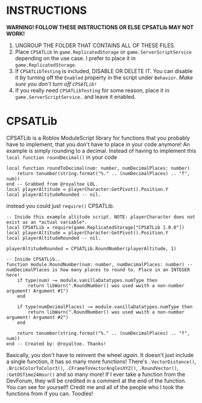 # INSTRUCTIONS
**WARNING! FOLLOW THESE INSTRUCTIONS OR ELSE CPSATLib MAY NOT WORK!**
	
1. UNGROUP THE FOLDER THAT CONTAINS ALL OF THESE FILES.
2. Place `CPSATLib` in `game.ReplicatedStorage` or `game.ServerScriptService` depending on the use case. I prefer to place it in `game.ReplicatedStorage`.
3. If `CPSATLibTesting` is included, DISABLE OR DELETE IT. You can disable it by turning off the `Enabled` property in the script under `Behavior`. *Make sure you don't turn off `CPSATLib!`*
4. If you really need `CPSATLibTesting` for some reason, place it in `game.ServerScriptService.` and leave it enabled.

# CPSATLib
CPSATLib is a Roblox ModuleScript library for functions that you probably have to implement, that you don't have to place in your code anymore! An example is simply rounding to a decimal. Instead of having to implement this `local function roundDecimal()` in your code

```
local function roundToDecimal(num: number, numDecimalPlaces: number)
	return tonumber(string.format("%." .. (numDecimalPlaces) .. "f", num))
end -- Grabbed from @royaltoe LOL.
local playerAltitude = playerCharacter:GetPivot().Position.Y
local playerAltitudeRounded -- nil.

```

instead you could just `require()` CPSATLib.

```
-- Inside this example altitude script. NOTE: playerCharacter does not exist as an *actual variable*.
local CPSATLib = require(game.ReplicatedStorage["CPSATLib 1.0.0"])
local playerAltitude = playerCharacter:GetPivot().Position.Y
local playerAltitudeRounded -- nil.

playerAltitudeRounded = CPSATLib.RoundNumber(playerAltitude, 1)
```

```
-- Inside CPSATLib..
function module.RoundNumber(num: number, numDecimalPlaces: number) -- numDecimalPlaces is how many places to round to. Place in an INTEGER here!
	if type(num) ~= module.vanillaDatatypes.numType then
		return libWarn(".RoundNumber() was used wwith a non-number argument! Argument #1")
	end
	
	if type(numDecimalPlaces) ~= module.vanillaDatatypes.numType then
		return libWarn(".RoundNumber() was used wwith a non-number argument! Argument #2")
	end
	
	return tonumber(string.format("%." .. (numDecimalPlaces) .. "f", num))
end -- Created by: @royaltoe. Thanks!
```
Basically, you don't have to reinvent the wheel *again*.
It doesn't just include a single function, it has so many more functions! There's `.VectorDistance()`, `.BrickColorToColor3()`, `.CFrameToVectorAnglesXYZ()`, `.RoundVector()`, `:GetOSTime24Hour()` and so many more! If I ever take a function from the DevForum, they will be credited in a comment at the end of the function. You can see for yourself!
Credit me and all of the people who I took the functions from if you can. Toodles!
